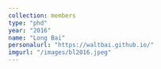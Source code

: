 ```yaml
---
collection: members
type: "phd"
year: "2016"
name: "Long Bai"
personalurl: "https://waltbai.github.io/"
imgurl: "/images/bl2016.jpeg"
---
```

